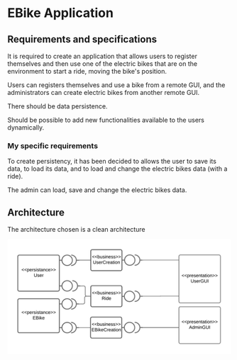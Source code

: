 # EBike Application

## Requirements and specifications

It is required to create an application that allows users to register themselves and then use one of the electric bikes that are on the environment to start a ride, moving the bike's position.

Users can registers themselves and use a bike from a remote GUI, and the administrators can create electric bikes from another remote GUI.

There should be data persistence.

Should be possible to add new functionalities available to the users dynamically.

### My specific requirements

To create persistency, it has been decided to allows the user to save its data, to load its data, and to load and change the electric bikes data (with a ride).

The admin can load, save and change the electric bikes data.

## Architecture

The architecture chosen is a clean architecture 

![C&C view of the architecture (without the Database Layer)](imgs/Uni%20-%20SAAP-Assignment-01.png)
